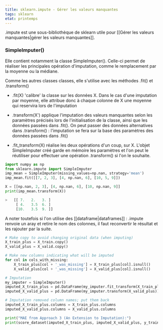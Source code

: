 ```yaml
---
title: sklearn.impute - Gérer les valeurs manquantes
tags: sklearn
etat: printemps
---
```


.impute est une sous-bibliothèque de sklearn utile pour [[Gérer les valeurs manquantes|gérer les valeurs manquantes]].

### SimpleImputer()

Elle contient notamment la classe SimpleImputer(). Celle-ci permet de réaliser les principales opération d'imputation, comme le remplacement par la moyenne ou la médiane. 

Comme les autres classes classes, elle s'utilise avec les méthodes .fit() et .transform()

- .fit(X) 'calibre' la classe sur les données X. Dans le cas d'une imputation par moyenne, elle attribue donc à chaque colonne de X une moyenne qui reservira lors de l'imputation

- .transform(X') applique l'imputation des valeurs manquantes selon les paramètres précisés lors de l'initialisation de la classe, ainsi que les données passées dans .fit(). On peut passer des données alternatives dans .transform() : l'imputation se fera sur la base des paramètres des données passées dans .fit()

- .fit_transform(X) réalise les deux opérations d'un coup, sur X. L'objet SimpleImputer créé garde en mémoire les paramètres et l'on peut le réutiliser pour effectuer une opération .transform() si l'on le souhaite.

```python
import numpy as np
from sklearn.impute import SimpleImputer
imp_mean = SimpleImputer(missing_values=np.nan, strategy='mean')
imp_mean.fit([[7, 2, 3], [4, np.nan, 6], [10, 5, 9]])

X = [[np.nan, 2, 3], [4, np.nan, 6], [10, np.nan, 9]]
print(imp_mean.transform(X))

> 	[[ 7.   2.   3. ]
	 [ 4.   3.5  6. ]
 	 [10.   3.5  9. ]]
````

A noter toutefois si l'on utilise des [[dataframe\|dataframes]] : .impute renvoie un aray et retire le nom des colonnes, il faut reconvertir le résultat et les rajouter par la suite.

```python
# Make copy to avoid changing original data (when imputing)
X_train_plus = X_train.copy()
X_valid_plus = X_valid.copy()

# Make new columns indicating what will be imputed
for col in cols_with_missing:
    X_train_plus[col + '_was_missing'] = X_train_plus[col].isnull()
    X_valid_plus[col + '_was_missing'] = X_valid_plus[col].isnull()

# Imputation
my_imputer = SimpleImputer()
imputed_X_train_plus = pd.DataFrame(my_imputer.fit_transform(X_train_plus))
imputed_X_valid_plus = pd.DataFrame(my_imputer.transform(X_valid_plus))

# Imputation removed column names; put them back
imputed_X_train_plus.columns = X_train_plus.columns
imputed_X_valid_plus.columns = X_valid_plus.columns

print("MAE from Approach 3 (An Extension to Imputation):")
print(score_dataset(imputed_X_train_plus, imputed_X_valid_plus, y_train, y_valid))
`````
